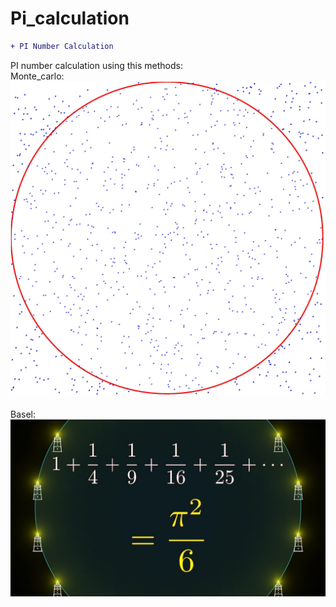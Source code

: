# Pi_calculation
```diff
+ PI Number Calculation
```
PI number calculation using this methods:</br>
Monte_carlo:</br>
![](mont_carlo.jpg)
</br></br>
Basel:</br>
![](basel.jpg)
